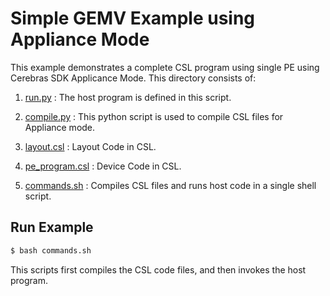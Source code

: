 # Simple GEMV Example using Appliance Mode


This example demonstrates a complete CSL program using single PE using Cerebras SDK Applicance Mode. 
This directory consists of:

1. [run.py](./run.py) : The host program is defined in this script.

2. [compile.py](./compile.py) : This python script is used to compile CSL files for Appliance mode.
   
3. [layout.csl](./layout.csl) : Layout Code in CSL. 

4. [pe_program.csl](./pe_program.csl) : Device Code in CSL. 

5. [commands.sh](./commands.sh) : Compiles CSL files and runs host code in a single shell script. 


## Run Example

```bash
$ bash commands.sh
```

This scripts first compiles the CSL code files, and then invokes the host program. 



